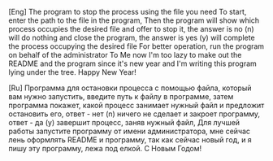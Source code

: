 [Eng]
The program to stop the process using the file you need To start, enter the path to the file in the program, Then the program will show which process occupies the desired file and offer to stop it, the answer is no (n) will do nothing and close the program, the answer is yes (y) will complete the process occupying the desired file For better operation, run the program on behalf of the administrator To Me now I'm too lazy to make out the README and the program since it's new year and I'm writing this program lying under the tree. Happy New Year!

[Ru]
Программа для остановки процесса с помощью файла, который вам нужно запустить, введите путь к файлу в программе, затем программа покажет, какой процесс занимает нужный файл и предложит остановить его, ответ - нет (n) ничего не сделает и закроет программу, ответ - да (y) завершит процесс, заняв нужный файл, Для лучшей работы запустите программу от имени администратора, мне сейчас лень оформлять README и программу, так как сейчас новый год, и я пишу эту программу, лежа под елкой. С Новым Годом!
